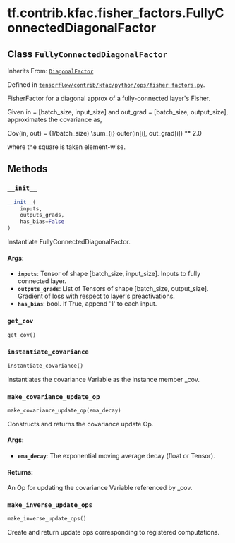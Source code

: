 <div itemscope itemtype="http://developers.google.com/ReferenceObject">
<meta itemprop="name" content="tf.contrib.kfac.fisher_factors.FullyConnectedDiagonalFactor" />
<meta itemprop="property" content="__init__"/>
<meta itemprop="property" content="get_cov"/>
<meta itemprop="property" content="instantiate_covariance"/>
<meta itemprop="property" content="make_covariance_update_op"/>
<meta itemprop="property" content="make_inverse_update_ops"/>
</div>

# tf.contrib.kfac.fisher_factors.FullyConnectedDiagonalFactor

## Class `FullyConnectedDiagonalFactor`

Inherits From: [`DiagonalFactor`](../../../../tf/contrib/kfac/fisher_factors/DiagonalFactor.md)



Defined in [`tensorflow/contrib/kfac/python/ops/fisher_factors.py`](https://www.tensorflow.org/code/tensorflow/contrib/kfac/python/ops/fisher_factors.py).

FisherFactor for a diagonal approx of a fully-connected layer's Fisher.

Given in = [batch_size, input_size] and out_grad = [batch_size, output_size],
approximates the covariance as,

  Cov(in, out) = (1/batch_size) \sum_{i} outer(in[i], out_grad[i]) ** 2.0

where the square is taken element-wise.

## Methods

<h3 id="__init__"><code>__init__</code></h3>

``` python
__init__(
    inputs,
    outputs_grads,
    has_bias=False
)
```

Instantiate FullyConnectedDiagonalFactor.

#### Args:

* <b>`inputs`</b>: Tensor of shape [batch_size, input_size]. Inputs to fully
    connected layer.
* <b>`outputs_grads`</b>: List of Tensors of shape [batch_size, output_size].
    Gradient of loss with respect to layer's preactivations.
* <b>`has_bias`</b>: bool. If True, append '1' to each input.

<h3 id="get_cov"><code>get_cov</code></h3>

``` python
get_cov()
```



<h3 id="instantiate_covariance"><code>instantiate_covariance</code></h3>

``` python
instantiate_covariance()
```

Instantiates the covariance Variable as the instance member _cov.

<h3 id="make_covariance_update_op"><code>make_covariance_update_op</code></h3>

``` python
make_covariance_update_op(ema_decay)
```

Constructs and returns the covariance update Op.

#### Args:

* <b>`ema_decay`</b>: The exponential moving average decay (float or Tensor).

#### Returns:

An Op for updating the covariance Variable referenced by _cov.

<h3 id="make_inverse_update_ops"><code>make_inverse_update_ops</code></h3>

``` python
make_inverse_update_ops()
```

Create and return update ops corresponding to registered computations.



